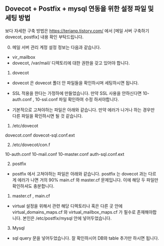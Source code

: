 ## Dovecot + Postfix + mysql 연동을 위한 설정 파일 및 세팅 방법

보다 자세한 구축 방법은 https://terianp.tistory.com/ 에서 
[메일 서버 구축하기 dovecot, postfix] 내용 확인 부탁드립니다.

0. 메일 서버 관리 계정 설정 정보는 다음과 같습니다.
- vir_mailbox
- dovecot, /var/mail/ 디렉토리에 대한 권한을 갖고 있어야 합니다.

1. dovecot

- dovecot 은 dovecot 폴더 안 파일들을 확인하시며 세팅하시면 됩니다.

- SSL 적용을 한다는 가정하에 만들었습니다. 만약 SSL 사용을 안하신다면 10-auth.conf , 10-ssl.conf 파일 확인하여 수정 하셔야합니다.

- 기본적으로 고쳐야하는 파일은 아래와 같습니다. 만약 에러가 나거나 하는 경우만 다른 파일을 확인하시면 될 것 같습니다.

1) /etc/dovecot

dovecot.conf
dovecot-sql.conf.ext

2) /etc/dovecot/con.f

10-auth.conf
10-mail.conf
10-master.conf
auth-sql.conf.ext


2. postfix

- postfix 에서 고쳐야하는 파일은 아래와 같습니다. postfix 는 dovecot 과는 다르게 에러가 나면 거의 90% main.cf 와 master.cf 문제입니다. 이에 해당 두 파일만 확인하셔도 충분합니다.

1) master.cf , main.cf

- virtual 설정을 위해서 관련 해당 디렉토리나 혹은 다른 곳 안에 virtual_domains_maps.cf 와 virtual_mailbox_maps.cf 가 필수로 존재해야합니다. 본인은 /etc/postfix/mysql 안에 넣어두었습니다.

3. Mysql

- sql query 문을 넣어두었습니다. 잘 확인하시어 DB와 table 추가만 하시면 됩니다. 

